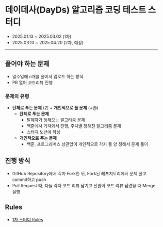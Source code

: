 # 데이데사(DayDs) 알고리즘 코딩 테스트 스터디
- 2025.01.13 ~ 2025.03.02 (1차)
- 2025.03.10 ~ 2025.04.20 (2차, 예정)
---

## 풀어야 하는 문제
- 일주일에 n개를 풀어서 업로드 하는 방식
- PR 열어 코드리뷰 진행

### 문제의 유형

- **단체로 푸는 문제** (2) + **개인적으로 풀 문제** (+@)
    - **단체로 푸는 문제**
        - 발제자가 정해오는 알고리즘 문제
        - 백준에서 가져와서 진행, 주차별 정해진 알고리즘 문제
        - 스터디 노션에 작성
    - **개인적으로 푸는 문제**
        - 백준, 프로그래머스 상관없이 개인적으로 각자 풀 양 정해서 문제 풀이

## 진행 방식

- GitHub Repository에서 각자 Fork한 뒤, Fork된 레포지토리에서 문제 풀고 commit하고 push
- Pull Request 때, 다들 각자 코드 리뷰 남기고 전원이 코드 리뷰 남겼을 때 Merge 실행

## Rules
- [1차 스터디 Rules](https://github.com/dayds/aljalddakggalco/wiki/(1%EC%B0%A8-%EC%8A%A4%ED%84%B0%EB%94%94)-Rules)